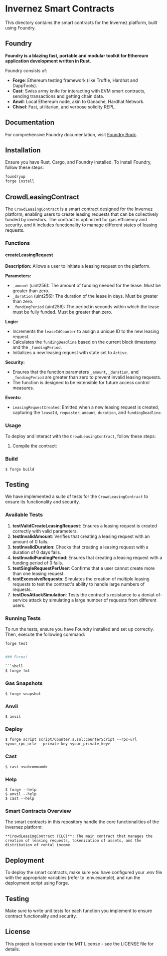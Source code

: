 # Invernez Smart Contracts

This directory contains the smart contracts for the Invernez platform, built using Foundry.

## Foundry

**Foundry is a blazing fast, portable and modular toolkit for Ethereum application development written in Rust.**

Foundry consists of:

-   **Forge**: Ethereum testing framework (like Truffle, Hardhat and DappTools).
-   **Cast**: Swiss army knife for interacting with EVM smart contracts, sending transactions and getting chain data.
-   **Anvil**: Local Ethereum node, akin to Ganache, Hardhat Network.
-   **Chisel**: Fast, utilitarian, and verbose solidity REPL.

## Documentation

For comprehensive Foundry documentation, visit [Foundry Book](https://book.getfoundry.sh/).

## Installation

Ensure you have Rust, Cargo, and Foundry installed. To install Foundry, follow these steps:

```bash
foundryup
forge install
```
## CrowdLeasingContract

The `CrowdLeasingContract` is a smart contract designed for the Invernez platform, enabling users to create leasing requests that can be collectively funded by investors. The contract is optimized for gas efficiency and security, and it includes functionality to manage different states of leasing requests.

### Functions

#### createLeasingRequest

**Description:** Allows a user to initiate a leasing request on the platform.

**Parameters:**
- `_amount` (uint256): The amount of funding needed for the lease. Must be greater than zero.
- `_duration` (uint256): The duration of the lease in days. Must be greater than zero.
- `_fundingPeriod` (uint256): The period in seconds within which the lease must be fully funded. Must be greater than zero.

**Logic:**
- Increments the `leaseIdCounter` to assign a unique ID to the new leasing request.
- Calculates the `fundingDeadline` based on the current block timestamp and the `_fundingPeriod`.
- Initializes a new leasing request with state set to `Active`.

**Security:**
- Ensures that the function parameters `_amount`, `_duration`, and `_fundingPeriod` are greater than zero to prevent invalid leasing requests.
- The function is designed to be extensible for future access control measures.

**Events:**
- `LeasingRequestCreated`: Emitted when a new leasing request is created, capturing the `leaseId`, `requester`, `amount`, `duration`, and `fundingDeadline`.

### Usage

To deploy and interact with the `CrowdLeasingContract`, follow these steps:

1. Compile the contract:

### Build

```shell
$ forge build
```

## Testing

We have implemented a suite of tests for the `CrowdLeasingContract` to ensure its functionality and security.

### Available Tests

1. **testValidCreateLeasingRequest**: Ensures a leasing request is created correctly with valid parameters.
2. **testInvalidAmount**: Verifies that creating a leasing request with an amount of 0 fails.
3. **testInvalidDuration**: Checks that creating a leasing request with a duration of 0 days fails.
4. **testInvalidFundingPeriod**: Ensures that creating a leasing request with a funding period of 0 fails.
5. **testSingleRequestPerUser**: Confirms that a user cannot create more than one leasing request.
6. **testExcessiveRequests**: Simulates the creation of multiple leasing requests to test the contract's ability to handle large numbers of requests.
7. **testDosAttackSimulation**: Tests the contract's resistance to a denial-of-service attack by simulating a large number of requests from different users.

### Running Tests

To run the tests, ensure you have Foundry installed and set up correctly. Then, execute the following command:

```bash
forge test


### Format

```shell
$ forge fmt
```

### Gas Snapshots

```shell
$ forge snapshot
```

### Anvil

```shell
$ anvil
```

### Deploy

```shell
$ forge script script/Counter.s.sol:CounterScript --rpc-url <your_rpc_url> --private-key <your_private_key>
```

### Cast

```shell
$ cast <subcommand>
```

### Help

```shell
$ forge --help
$ anvil --help
$ cast --help
```
### Smart Contracts Overview
The smart contracts in this repository handle the core functionalities of the Invernez platform:

    **CrowdLeasingContract (CLC)**: The main contract that manages the creation of leasing requests, tokenization of assets, and the distribution of rental income.

## Deployment
To deploy the smart contracts, make sure you have configured your .env file with the appropriate variables (refer to .env.example), and run the deployment script using Forge.

## Testing
Make sure to write unit tests for each function you implement to ensure contract functionality and security.

## License
This project is licensed under the MIT License - see the LICENSE file for details.
